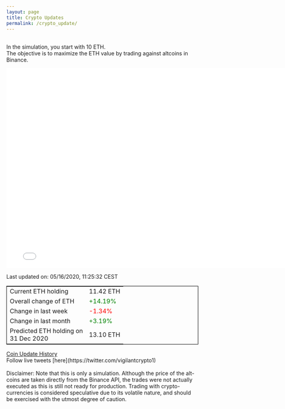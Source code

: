 ```yaml
---
layout: page
title: Crypto Updates
permalink: /crypto_update/
---
```

<br>In the simulation, you start with 10 ETH.<br>The objective is to maximize the ETH value by trading against altcoins 
in Binance.

<iframe width="775" height="525" frameborder="0" scrolling="no" src="//plotly.com/~vikramaditya91/109.embed"></iframe>

Last updated on: 05/16/2020, 11:25:32 CEST 
<table style="border:1px solid black;margin-left:auto;margin-right:auto;">
	<tbody>
	<tr>
		<td>Current ETH holding</td>
		<td>     11.42 ETH</td>
	</tr>
	<tr>
		<td>Overall change of ETH</td>
		<td><font color="green">+14.19%</font></td>
	</tr>
	<tr>
		<td>Change in last week</td>
		<td><font color="red">-1.34%</font></td>
	</tr>
	<tr>
		<td>Change in last month</td>
		<td><font color="green">+3.19%</font></td>
	</tr>
    <tr>
		<td>Predicted ETH holding on<br>31 Dec 2020</td>
		<td>     13.10 ETH</td>
	</tr>
	</tbody>
</table>
<a href="{{ site.baseurl }}/crypto_history">Coin Update History</a>
<br>
Follow live tweets [here](https://twitter.com/vigilantcrypto1)
<br>
<br>
Disclaimer:
Note that this is only a simulation. Although the price of the alt-coins are taken directly from the Binance API, the trades were not actually executed as this is still not ready for production.
Trading with crypto-currencies is considered speculative due to its volatile nature, and should be exercised with the utmost degree of caution.